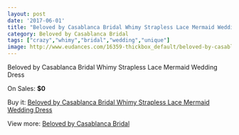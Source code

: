 ```yaml
---
layout: post
date: '2017-06-01'
title: "Beloved by Casablanca Bridal Whimy Strapless Lace Mermaid Wedding Dress"
category: Beloved by Casablanca Bridal
tags: ["crazy","whimy","bridal","wedding","unique"]
image: http://www.eudances.com/16359-thickbox_default/beloved-by-casablanca-bridal-whimy-strapless-lace-mermaid-wedding-dress.jpg
---
```

Beloved by Casablanca Bridal Whimy Strapless Lace Mermaid Wedding Dress

On Sales: **$0**
<a href="https://www.eudances.com/en/beloved-by-casablanca-bridal/4817-beloved-by-casablanca-bridal-whimy-strapless-lace-mermaid-wedding-dress.html"><amp-img layout="responsive" width="600" height="600" src="//www.eudances.com/16359-thickbox_default/beloved-by-casablanca-bridal-whimy-strapless-lace-mermaid-wedding-dress.jpg" alt="Beloved by Casablanca Bridal Whimy Strapless Lace Mermaid Wedding Dress 0" /></a>
<a href="https://www.eudances.com/en/beloved-by-casablanca-bridal/4817-beloved-by-casablanca-bridal-whimy-strapless-lace-mermaid-wedding-dress.html"><amp-img layout="responsive" width="600" height="600" src="//www.eudances.com/16361-thickbox_default/beloved-by-casablanca-bridal-whimy-strapless-lace-mermaid-wedding-dress.jpg" alt="Beloved by Casablanca Bridal Whimy Strapless Lace Mermaid Wedding Dress 1" /></a>
<a href="https://www.eudances.com/en/beloved-by-casablanca-bridal/4817-beloved-by-casablanca-bridal-whimy-strapless-lace-mermaid-wedding-dress.html"><amp-img layout="responsive" width="600" height="600" src="//www.eudances.com/16360-thickbox_default/beloved-by-casablanca-bridal-whimy-strapless-lace-mermaid-wedding-dress.jpg" alt="Beloved by Casablanca Bridal Whimy Strapless Lace Mermaid Wedding Dress 2" /></a>

Buy it: [Beloved by Casablanca Bridal Whimy Strapless Lace Mermaid Wedding Dress](https://www.eudances.com/en/beloved-by-casablanca-bridal/4817-beloved-by-casablanca-bridal-whimy-strapless-lace-mermaid-wedding-dress.html "Beloved by Casablanca Bridal Whimy Strapless Lace Mermaid Wedding Dress")

View more: [Beloved by Casablanca Bridal](https://www.eudances.com/en/89-beloved-by-casablanca-bridal "Beloved by Casablanca Bridal")